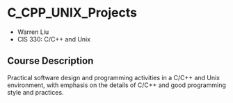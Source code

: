 # C_CPP_UNIX_Projects
* Warren Liu
* CIS 330: C/C++ and Unix

## Course Description

Practical software design and programming activities in a C/C++ and Unix environment, with emphasis on the details of C/C++ and good programming style and practices.

